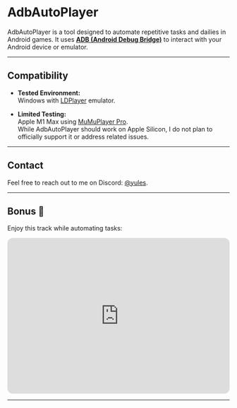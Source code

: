# AdbAutoPlayer

AdbAutoPlayer is a tool designed to automate repetitive tasks and dailies in Android games. It uses [**ADB (Android Debug Bridge)**](https://developer.android.com/tools/adb) to interact with your Android device or emulator.

---

## Compatibility

- **Tested Environment:**  
  Windows with [LDPlayer](https://www.ldplayer.net/) emulator.

- **Limited Testing:**  
  Apple M1 Max using [MuMuPlayer Pro](https://www.mumuplayer.com/mac/).  
  While AdbAutoPlayer should work on Apple Silicon, I do not plan to officially support it or address related issues.

---

## Contact

Feel free to reach out to me on Discord: [@yules](https://discord.com/users/518169167048998913).

---

## Bonus 🎵

Enjoy this track while automating tasks:
<iframe style="border-radius:12px" src="https://open.spotify.com/embed/track/6NtVX4qwWMmAtNFaG485iq?utm_source=generator&theme=0" width="100%" height="352" frameBorder="0" allowfullscreen="" allow="autoplay; clipboard-write; encrypted-media; fullscreen; picture-in-picture" loading="lazy"></iframe>

---
